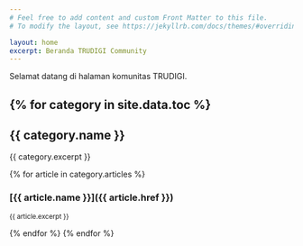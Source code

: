 ```yaml
---
# Feel free to add content and custom Front Matter to this file.
# To modify the layout, see https://jekyllrb.com/docs/themes/#overriding-theme-defaults

layout: home
excerpt: Beranda TRUDIGI Community
---
```


Selamat datang di halaman komunitas TRUDIGI.

{% for category in site.data.toc %}
---
## {{ category.name }}
{{ category.excerpt }}

{% for article in category.articles %}
### [{{ article.name }}]({{ article.href }})
<small>{{ article.excerpt }}</small>

{% endfor %}
{% endfor %}

